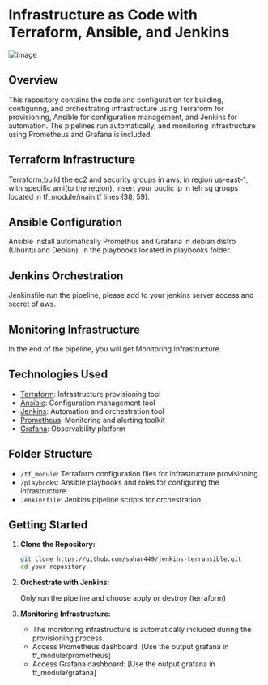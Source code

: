 # Infrastructure as Code with Terraform, Ansible, and Jenkins

![image](https://github.com/sahar449/jenkins-terransible/assets/71507445/0ef6d6f2-8e75-4bed-966d-a6f2cd69d876)


## Overview

This repository contains the code and configuration for building, configuring, and orchestrating infrastructure using Terraform for provisioning, Ansible for configuration management, and Jenkins for automation. The pipelines run automatically, and monitoring infrastructure using Prometheus and Grafana is included.

## Terraform Infrastructure

Terraform,build the ec2 and security groups in aws, in region us-east-1, with specific ami(to the region), insert your puclic ip in teh sg groups located in tf_module/main.tf lines (38, 59).

## Ansible Configuration

Ansible install automatically Promethus and Grafana in debian distro (Ubuntu and Debian), in the playbooks located in playbooks folder.
## Jenkins Orchestration

Jenkinsfile run the pipeline, please add to your jenkins server access and secret of aws.

## Monitoring Infrastructure

In the end of the pipeline, you will get Monitoring Infrastructure.

## Technologies Used

- [Terraform](https://www.terraform.io/): Infrastructure provisioning tool
- [Ansible](https://www.ansible.com/): Configuration management tool
- [Jenkins](https://www.jenkins.io/): Automation and orchestration tool
- [Prometheus](https://prometheus.io/): Monitoring and alerting toolkit
- [Grafana](https://grafana.com/): Observability platform

## Folder Structure

- `/tf_module`: Terraform configuration files for infrastructure provisioning.
- `/playbooks`: Ansible playbooks and roles for configuring the infrastructure.
- `Jenkinsfile`: Jenkins pipeline scripts for orchestration.

## Getting Started

1. **Clone the Repository:**

    ```bash
    git clone https://github.com/sahar449/jenkins-terransible.git
    cd your-repository
    ```

2. **Orchestrate with Jenkins:**

    Only run the pipeline and choose apply or destroy (terraform)

3. **Monitoring Infrastructure:**

    - The monitoring infrastructure is automatically included during the provisioning process.
    - Access Prometheus dashboard: [Use the output grafana in tf_module/prometheus]
    - Access Grafana dashboard: [Use the output grafana in tf_module/grafana]



